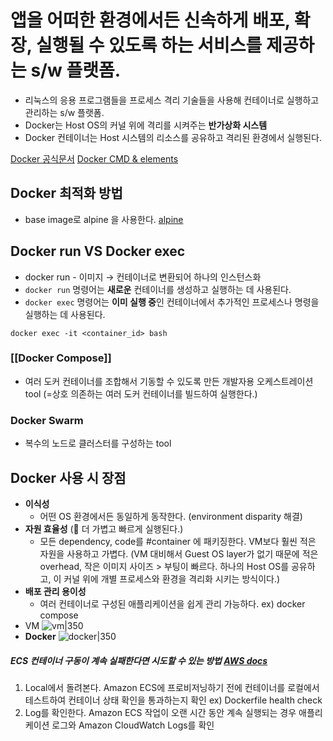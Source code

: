 # 앱을 어떠한 환경에서든 신속하게 **배포**, **확장**, **실행**될 수 있도록 하는 서비스를 제공하는 s/w 플랫폼.

- 리눅스의 응용 프로그램들을 프로세스 격리 기술들을 사용해 컨테이너로 실행하고 관리하는 s/w 플랫폼.
- Docker는 Host OS의 커널 위에 격리를 시켜주는 **반가상화 시스템**
- Docker 컨테이너는 Host 시스템의 리소스를 공유하고 격리된 환경에서 실행된다.

[Docker 공식문서](https://docs.docker.com/)
[Docker CMD & elements](https://ivdevlog.tistory.com/9)

## Docker 최적화 방법

- base image로 alpine 을 사용한다. [alpine](https://namu.wiki/w/Alpine%20Linux)

## Docker run VS Docker exec

- docker run - 이미지 &rarr; 컨테이너로 변환되어 하나의 인스턴스화
- `docker run` 명령어는 **새로운** 컨테이너를 생성하고 실행하는 데 사용된다.
- `docker exec` 명령어는 **이미 실행 중**인 컨테이너에서 추가적인 프로세스나 명령을 실행하는 데 사용된다.

```
docker exec -it <container_id> bash
```
### [[Docker Compose]]

- 여러 도커 컨테이너를 조합해서 기동할 수 있도록 만든 개발자용 오케스트레이션 tool (=상호 의존하는 여러 도커 컨테이너를 빌드하여 실행한다.)
### Docker Swarm

- 복수의 노드로 클러스터를 구성하는 tool

## Docker 사용 시 장점

- **이식성**
	- 어떤 OS 환경에서든 동일하게 동작한다. (environment disparity 해결)
- **자원 효율성** (🔑 더 가볍고 빠르게 실행된다.)
	- 모든 dependency, code를 #container 에 패키징한다. VM보다 훨씬 적은 자원을 사용하고 가볍다. (VM 대비해서 Guest OS layer가 없기 때문에 적은 overhead, 작은 이미지 사이즈 > 부팅이 빠르다. 하나의 Host OS를 공유하고, 이 커널 위에 개별 프로세스와 환경을 격리화 시키는 방식이다.)
- **배포 관리 용이성**
	- 여러 컨테이너로 구성된 애플리케이션을 쉽게 관리 가능하다. ex) docker compose
- VM
![vm|350](https://img1.daumcdn.net/thumb/R1280x0/?scode=mtistory2&fname=https%3A%2F%2Ft1.daumcdn.net%2Fcfile%2Ftistory%2F213CAE3D5265549405)
- **Docker**
![docker|350](https://img1.daumcdn.net/thumb/R1280x0/?scode=mtistory2&fname=https%3A%2F%2Ft1.daumcdn.net%2Fcfile%2Ftistory%2F272F203F5265549F04)
##### ECS 컨테이너 구동이 계속 실패한다면 시도할 수 있는 방법 [AWS docs](https://repost.aws/ko/knowledge-center/ecs-task-container-health-check-failures)
1. Local에서 돌려본다.
		Amazon ECS에 프로비저닝하기 전에 컨테이너를 로컬에서 테스트하여 컨테이너 상태 확인을 통과하는지 확인 ex) Dockerfile health check
2. Log를 확인한다.
		Amazon ECS 작업이 오랜 시간 동안 계속 실행되는 경우 애플리케이션 로그와 Amazon CloudWatch Logs를 확인